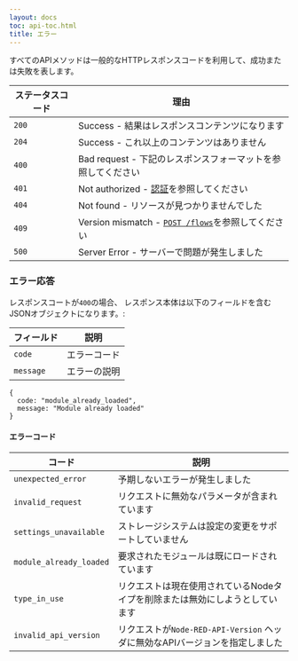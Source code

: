 ```yaml
---
layout: docs
toc: api-toc.html
title: エラー
---
```


すべてのAPIメソッドは一般的なHTTPレスポンスコードを利用して、成功または失敗を表します。

ステータスコード | 理由
------------|------------------
`200`       | Success - 結果はレスポンスコンテンツになります
`204`       | Success - これ以上のコンテンツはありません
`400`       | Bad request - 下記のレスポンスフォーマットを参照してください
`401`       | Not authorized - [認証](oauth.html)を参照してください
`404`       | Not found - リソースが見つかりませんでした
`409`       | Version mismatch - [`POST /flows`](methods/post/flows)を参照してください
`500`       | Server Error - サーバーで問題が発生しました

### エラー応答

レスポンスコートが`400`の場合、
レスポンス本体は以下のフィールドを含むJSONオブジェクトになります。:

フィールド     | 説明
----------|-----------------------
`code`    | エラーコード
`message` | エラーの説明

    {
      code: "module_already_loaded",
      message: "Module already loaded"
    }

#### エラーコード

コード                    | 説明
------------------------|-----------------------
`unexpected_error`      | 予期しないエラーが発生しました
`invalid_request`       | リクエストに無効なパラメータが含まれています
`settings_unavailable`  | ストレージシステムは設定の変更をサポートしていません
`module_already_loaded` | 要求されたモジュールは既にロードされています
`type_in_use`           | リクエストは現在使用されているNodeタイプを削除または無効にしようとしています
`invalid_api_version`       | リクエストが`Node-RED-API-Version` ヘッダに無効なAPIバージョンを指定しました
